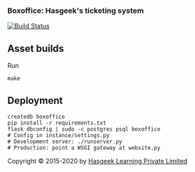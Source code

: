 ### Boxoffice: Hasgeek's ticketing system
[![Build Status](https://travis-ci.org/hasgeek/boxoffice.svg?branch=v0.2)](https://travis-ci.org/hasgeek/boxoffice)

## Asset builds

Run

```
make
```

## Deployment

```
createdb boxoffice
pip install -r requirements.txt
flask dbconfig | sudo -c postgres psql boxoffice
# Config in instance/settings.py
# Development server: ./runserver.py
# Production: point a WSGI gateway at website.py
```

Copyright © 2015-2020 by [Hasgeek Learning Private Limited](https://hasgeek.com/about)
